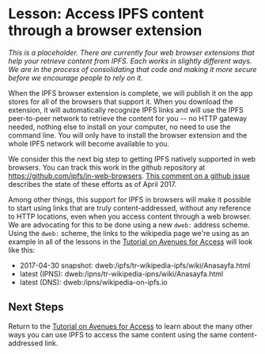 # Lesson: Access IPFS content through a browser extension

_This is a placeholder. There are currently four web browser extensions that help your retrieve content from IPFS. Each works in slightly different ways. We are in the process of consolidating that code and making it more secure before we encourage people to rely on it._

When the IPFS browser extension is complete, we will publish it on the app stores for all of the browsers that support it. When you download the extension, it will automatically recognize IPFS links and will use the IPFS peer-to-peer network to retrieve the content for you -- no HTTP gateway needed, nothing else to install on your computer, no need to use the command line. You will only have to install the browser extension and the whole IPFS network will become available to you.

We consider this the next big step to getting IPFS natively supported in web browsers.  You can track this work in the github repository at https://github.com/ipfs/in-web-browsers. [This comment on a github issue](https://github.com/ipfs/pm/issues/351#issuecomment-294262546) describes the state of these efforts as of April 2017.

Among other things, this support for IPFS in browsers will make it possible to start using links that are truly content-addressed, without any reference to HTTP locations, even when you access content through a web browser. We are advocating for this to be done using a new `dweb:` address scheme. Using the `dweb:` scheme, the links to the wikipedia page we're using as an example in all of the lessons in the [Tutorial on Avenues for Access](/avenues-for-access/) will look like this:

- 2017-04-30 snapshot: dweb:/ipfs/tr-wikipedia-ipfs/wiki/Anasayfa.html
- latest (IPNS): dweb:/ipns/tr-wikipedia-ipns/wiki/Anasayfa.html
- latest (DNS): dweb:/ipns/wikipedia-on-ipfs.io

## Next Steps

Return to the [Tutorial on Avenues for Access](/avenues-for-access/) to learn about the many other ways you can use IPFS to access the same content using the same content-addressed link.
